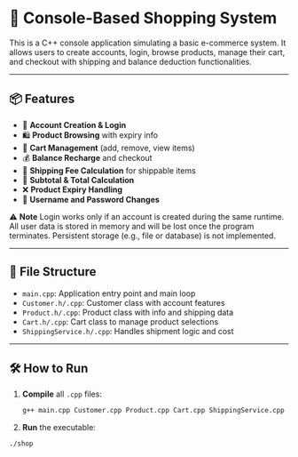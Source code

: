 # 🛒 Console-Based Shopping System

This is a C++ console application simulating a basic e-commerce system. It allows users to create accounts, login, browse products, manage their cart, and checkout with shipping and balance deduction functionalities.

---

## 📦 Features

- 🧾 **Account Creation & Login**
- 🛍️ **Product Browsing** with expiry info
- 🛒 **Cart Management** (add, remove, view items)
- 💰 **Balance Recharge** and checkout
- 🚚 **Shipping Fee Calculation** for shippable items
- 🧮 **Subtotal & Total Calculation**
- ❌ **Product Expiry Handling**
- 🔐 **Username and Password Changes**

⚠️ **Note**
Login works only if an account is created during the same runtime. All user data is stored in memory and will be lost once the program terminates. Persistent storage (e.g., file or database) is not implemented.

---

## 📂 File Structure

- `main.cpp`: Application entry point and main loop
- `Customer.h/.cpp`: Customer class with account features
- `Product.h/.cpp`: Product class with info and shipping data
- `Cart.h/.cpp`: Cart class to manage product selections
- `ShippingService.h/.cpp`: Handles shipment logic and cost

---

## 🛠️ How to Run

1. **Compile** all `.cpp` files:
   ```bash
   g++ main.cpp Customer.cpp Product.cpp Cart.cpp ShippingService.cpp -o shop
2. **Run** the executable: 

```bash
./shop

